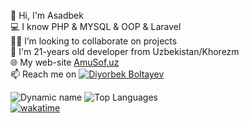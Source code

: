 👋 Hi, I'm Asadbek \
💻 I know PHP & MYSQL & OOP & Laravel \
👨‍💻 I’m looking to collaborate on projects \
💬 I'm 21-years old developer from Uzbekistan/Khorezm \
🌐 My web-site [AmuSof.uz](http://amusoft.uz) \
📫 Reach me on [![Diyorbek Boltayev](https://img.shields.io/badge/AsadbekPulatov-30302f?style=flat&logo=telegram)](https://t.me/Asadbek_29_07) 


![Dynamic name](https://github-readme-stats.vercel.app/api?username=AsadbekPulatov&show_icons=true&theme=radical) 
![Top Languages](https://github-readme-stats.vercel.app/api/top-langs/?username=AsadbekPulatov&layout=compact&theme=radical) \
[![wakatime](https://wakatime.com/badge/user/b01c17ee-06df-4903-8f40-5ada48c2cb12.svg)](https://wakatime.com/@b01c17ee-06df-4903-8f40-5ada48c2cb12)
